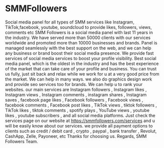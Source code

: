 # SMMFollowers
Social media panel for all types of SMM services like Instagram, TikTok,facebook, youtube, soundcloud to provide likes, followers, views, comments etc SMM Followers is a social media panel with last 11 years in the industry. We have served more than 50000 clients with our services worldwide and promoted more than 10000 businesses and brands. Panel is managed seamlessly with the best support on the web, and we can help any business or brand boost their social media presence. We provide fast services of social media services to boost your profile visibility. Best social media panel, which is the oldest in the industry and has the best experience of the market that can take care of your profile and business. You can trust us fully, just sit back and relax while we work for u at a very good price from the market. We can help in many ways. we also do graphics design work and provide seo services too for brands. We can help u to rank your websites. our main services are Instagram followers , Instagram likes , Instagram views , Instagram comments , instagram shares , Instagram saves , facebook page likes , Facebook followers , Facebook views , facebook comments , Facebook post likes , TikTok views , tiktok followers , TikTok likes , tiktok comments , spotify plays , YouTube views , youtube likes , youtube subscribers , and all social media platforms. Just check the services page on our website at https://smmfollowers.com/services and u will be easily know about our services. we provide all payment options to clients such as credit / debit card , crypto , paypal , bank transfer , Revolut, CashApp, Zelle, Payoneer, etc Thanks for choosing us. Regards, SMM Followers Team.
